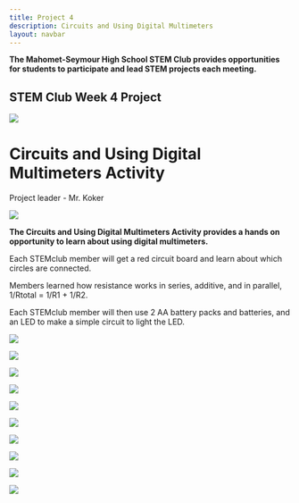 ```yaml
---
title: Project 4
description: Circuits and Using Digital Multimeters
layout: navbar
---
```


**The Mahomet-Seymour High School STEM Club provides opportunities for students to participate and lead STEM projects each meeting.** 


## **STEM Club Week 4 Project**

![](images/StemclubProjectWeek4H.jpg)

# **Circuits and Using Digital Multimeters Activity**
Project leader - Mr. Koker

![](images/StemclubProjectWeek4D.jpg)

**The Circuits and Using Digital Multimeters Activity provides a hands on opportunity to learn about using digital multimeters.**


Each STEMclub member will get a red circuit board and learn about which circles are connected.

Members learned how resistance works in series, additive, and in parallel, 1/Rtotal = 1/R1 + 1/R2.

Each STEMclub member will then use 2 AA battery packs and batteries, and an LED to make a simple circuit to light the LED.


![](images/StemclubProjectWeek4F.jpg)

![](images/StemclubProjectWeek4G.jpg)

![](images/StemclubProjectWeek4I.jpg)

![](images/StemclubProjectWeek4J.jpg)

![](images/StemclubProjectWeek4K.jpg)

![](images/StemclubProjectWeek4L.jpg)

![](images/StemclubProjectWeek4A.jpg)

![](images/StemclubProjectWeek4B.jpg)

![](images/StemclubProjectWeek4C.jpg)

![](images/StemclubProjectWeek4E.jpg)
